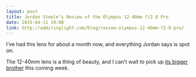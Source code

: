 ```yaml
---
layout: post
title: Jordan Steele’s Review of the Olympus 12-40mm f/2.8 Pro
date: 2015-04-11 19:00
link: http://admiringlight.com/blog/review-olympus-12-40mm-f2-8-pro/
---
```


I’ve had this lens for about a month now, and everything Jordan says is spot on. 

The 12-40mm lens is a thing of beauty, and I can’t wait to pick up [its bigger brother](http://www.amazon.com/gp/product/B00NGSLSK4/ref=as_li_qf_sp_asin_il_tl?ie=UTF8&camp=1789&creative=9325&creativeASIN=B00NGSLSK4&linkCode=as2&tag=thenews02-20&linkId=QGHKA2SNY4XDVDC5) this coming week.